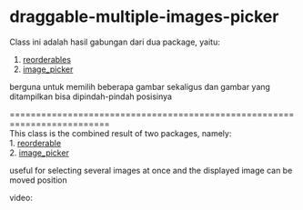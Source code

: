 # draggable-multiple-images-picker

Class ini adalah hasil gabungan dari dua package, yaitu:
  1. <a href="https://pub.dev/packages/reorderables">reorderables</a>
  2. <a href="https://pub.dev/packages/image_picker">image_picker</a>

berguna untuk memilih beberapa gambar sekaligus dan gambar yang ditampilkan bisa dipindah-pindah posisinya

=========================================================================<br>
This class is the combined result of two packages, namely:<br>
    1. <a href="https://pub.dev/packages/reorderables">reorderable</a><br>
    2. <a href="https://pub.dev/packages/image_picker">image_picker</a>

useful for selecting several images at once and the displayed image can be moved position

video:<br>
